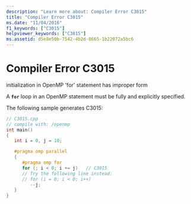 ```yaml
---
description: "Learn more about: Compiler Error C3015"
title: "Compiler Error C3015"
ms.date: "11/04/2016"
f1_keywords: ["C3015"]
helpviewer_keywords: ["C3015"]
ms.assetid: d5e8e50b-7542-4b2d-8665-1b22072a5bc6
---
```

# Compiler Error C3015

initialization in OpenMP 'for' statement has improper form

A **`for`** loop in an OpenMP statement must be fully and explicitly specified.

The following sample generates C3015:

```cpp
// C3015.cpp
// compile with: /openmp
int main()
{
   int i = 0, j = 10;

   #pragma omp parallel
   {
      #pragma omp for
      for (; i < 0; i += j)   // C3015
      // Try the following line instead:
      // for (i = 0; i < 0; i++)
         --j;
   }
}
```
